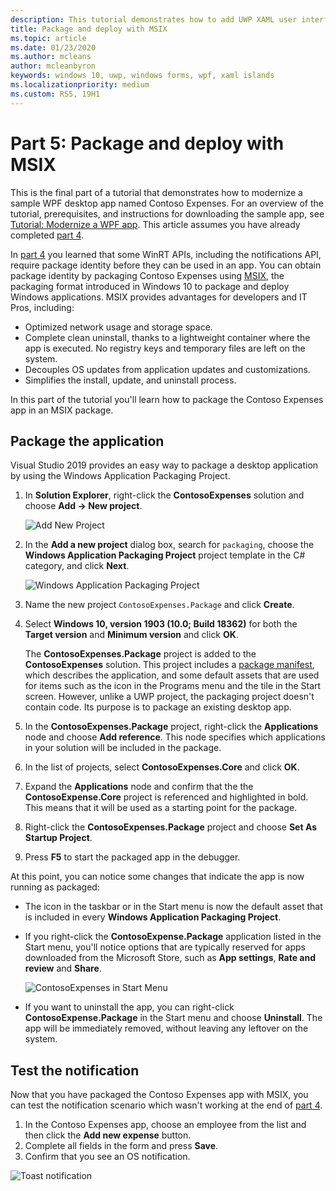 ```yaml
---
description: This tutorial demonstrates how to add UWP XAML user interfaces, create MSIX packages, and incorporate other modern components into your WPF app.
title: Package and deploy with MSIX
ms.topic: article
ms.date: 01/23/2020
ms.author: mcleans
author: mcleanbyron
keywords: windows 10, uwp, windows forms, wpf, xaml islands
ms.localizationpriority: medium
ms.custom: RS5, 19H1
---
```


# Part 5: Package and deploy with MSIX

This is the final part of a tutorial that demonstrates how to modernize a sample WPF desktop app named Contoso Expenses. For an overview of the tutorial, prerequisites, and instructions for downloading the sample app, see [Tutorial: Modernize a WPF app](modernize-wpf-tutorial.md). This article assumes you have already completed [part 4](modernize-wpf-tutorial-4.md).

In [part 4](modernize-wpf-tutorial-4.md) you learned that some WinRT APIs, including the notifications API, require package identity before they can be used in an app. You can obtain package identity by packaging Contoso Expenses using [MSIX](/windows/msix), the packaging format introduced in Windows 10 to package and deploy Windows applications. MSIX provides advantages for developers and IT Pros, including:

- Optimized network usage and storage space.
- Complete clean uninstall, thanks to a lightweight container where the app is executed. No registry keys and temporary files are left on the system.
- Decouples OS updates from application updates and customizations.
- Simplifies the install, update, and uninstall process.

In this part of the tutorial you'll learn how to package the Contoso Expenses app in an MSIX package.

## Package the application

Visual Studio 2019 provides an easy way to package a desktop application by using the Windows Application Packaging Project. 

1. In **Solution Explorer**, right-click the **ContosoExpenses** solution and choose **Add -> New project**.

    ![Add New Project](images/wpf-modernize-tutorial/AddNewProject.png)

3. In the **Add a new project** dialog box, search for `packaging`, choose the **Windows Application Packaging Project** project template in the C# category, and click **Next**.

    ![Windows Application Packaging Project](images/wpf-modernize-tutorial/WAP.png)

4. Name the new project `ContosoExpenses.Package` and click **Create**.

5. Select **Windows 10, version 1903 (10.0; Build 18362)** for both the **Target version** and **Minimum version** and click **OK**.

    The **ContosoExpenses.Package** project is added to the **ContosoExpenses** solution. This project includes a [package manifest](/uwp/schemas/appxpackage/uapmanifestschema/schema-root), which describes the application, and some default assets that are used for items such as the icon in the Programs menu and the tile in the Start screen. However, unlike a UWP project, the packaging project doesn't contain code. Its purpose is to package an existing desktop app.

6. In the **ContosoExpenses.Package** project, right-click the **Applications** node and choose **Add reference**. This node specifies which applications in your solution will be included in the package.

6. In the list of projects, select **ContosoExpenses.Core** and click **OK**.

7. Expand the **Applications** node and confirm that the the **ContosoExpense.Core** project is referenced and highlighted in bold. This means that it will be used as a starting point for the package.

8. Right-click the **ContosoExpenses.Package** project and choose **Set As Startup Project**.

9. Press **F5** to start the packaged app in the debugger.

At this point, you can notice some changes that indicate the app is now running as packaged:

- The icon in the taskbar or in the Start menu is now the default asset that is included in every **Windows Application Packaging Project**.
- If you right-click the **ContosoExpense.Package** application listed in the Start menu, you'll notice options that are typically reserved for apps downloaded from the Microsoft Store, such as **App settings**, **Rate and review** and **Share**.

    ![ContosoExpenses in Start Menu](images/wpf-modernize-tutorial/StartMenu.png)

- If you want to uninstall the app, you can right-click **ContosoExpense.Package** in the Start menu and choose **Uninstall**. The app will be immediately removed, without leaving any leftover on the system.

## Test the notification

Now that you have packaged the Contoso Expenses app with MSIX, you can test the notification scenario which wasn't working at the end of [part 4](modernize-wpf-tutorial-4.md).

1. In the Contoso Expenses app, choose an employee from the list and then click the **Add new expense** button.
2. Complete all fields in the form and press **Save**.
3. Confirm that you see an OS notification.

![Toast notification](images/wpf-modernize-tutorial/ToastNotification.png)